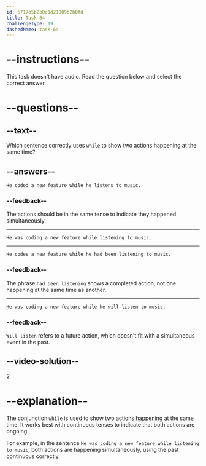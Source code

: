 ```yaml
---
id: 6717b5b2b0c1d21009b2b0fd
title: Task 64
challengeType: 19
dashedName: task-64
---
```


# --instructions--

This task doesn't have audio. Read the question below and select the correct answer.

# --questions--

## --text--

Which sentence correctly uses `while` to show two actions happening at the same time?

## --answers--

`He coded a new feature while he listens to music.`

### --feedback--

The actions should be in the same tense to indicate they happened simultaneously.

---

`He was coding a new feature while listening to music.`

---

`He codes a new feature while he had been listening to music.`

### --feedback--

The phrase `had been listening` shows a completed action, not one happening at the same time as another.

---

`He was coding a new feature while he will listen to music.`

### --feedback--

`Will listen` refers to a future action, which doesn't fit with a simultaneous event in the past.

## --video-solution--

2

# --explanation--

The conjunction `while` is used to show two actions happening at the same time. It works best with continuous tenses to indicate that both actions are ongoing.

For example, in the sentence `He was coding a new feature while listening to music`, both actions are happening simultaneously, using the past continuous correctly.

